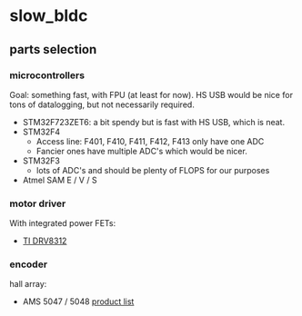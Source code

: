 # slow_bldc

## parts selection

### microcontrollers
Goal: something fast, with FPU (at least for now). HS USB would be nice for tons of datalogging, but not necessarily required.
  * STM32F723ZET6: a bit spendy but is fast with HS USB, which is neat.
  * STM32F4
    * Access line: F401, F410, F411, F412, F413 only have one ADC
    * Fancier ones have multiple ADC's which would be nicer.
  * STM32F3
    * lots of ADC's and should be plenty of FLOPS for our purposes
  * Atmel SAM E / V / S

### motor driver
With integrated power FETs:
  * [TI DRV8312](http://www.ti.com/product/DRV8312)

### encoder
hall array:
  * AMS 5047 / 5048 [product list](http://ams.com/eng/Products/Magnetic-Position-Sensors/Angle-Position-On-Axis)
